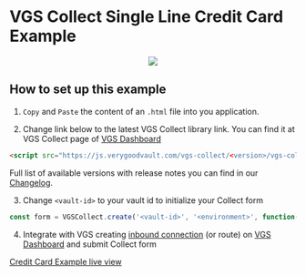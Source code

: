 # VGS Collect Single Line Credit Card Example

<p align="center">
  <img src="https://media.giphy.com/media/DnE4mdPPLkbIeLO1lF/giphy.gif"/>
</p>

## How to set up this example

1. `Copy` and `Paste` the content of an `.html` file into you application.

2. Change link below to the latest VGS Collect library link. You can find it at VGS Collect page of [VGS Dashboard](https://dashboard.verygoodsecurity.com/)

```html
<script src="https://js.verygoodvault.com/vgs-collect/<version>/vgs-collect.js"></script>
```
Full list of available versions with release notes you can find in our [Changelog](https://www.verygoodsecurity.com/docs/vgs-collect/js/changelog).

3. Change `<vault-id>` to your vault id to initialize your Collect form

```javascript
const form = VGSCollect.create('<vault-id>', '<environment>', function(state) {});
```

4. Integrate with VGS creating [inbound connection](https://www.verygoodsecurity.com/docs/getting-started#securing-your-inbound-connection) (or route) on [VGS Dashboard](https://dashboard.verygoodsecurity.com/) and submit Collect form


[Credit Card Example live view](https://verygoodsecurity.github.io/vgs-collect-examples/#credit-card-example)
